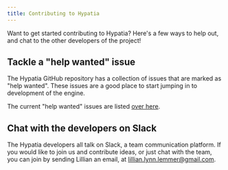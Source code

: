 ```yaml
---
title: Contributing to Hypatia
---
```


Want to get started contributing to Hypatia? Here's a few ways to help out, and chat to the other developers of the project!

## Tackle a "help wanted" issue

The Hypatia GitHub repository has a collection of issues that are marked as "help wanted". These issues are a good place to start jumping in to development of the engine.

The current "help wanted" issues are listed [over here](https://github.com/hypatia-engine/hypatia/labels/help%20wanted).

## Chat with the developers on Slack

The Hypatia developers all talk on Slack, a team communication platform. If you would like to join us and contribute ideas, or just chat with the team, you can join by sending Lillian an email, at [lillian.lynn.lemmer@gmail.com](mailto:lillian.lynn.lemmer@gmail.com).
